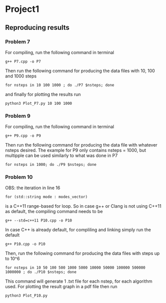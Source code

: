 # Project1


## Reproducing results

### Problem 7
For compiling, run the following command in terminal

```
g++ P7.cpp -o P7
```

Then run the following command for producing the data files with 10, 100 and 1000 steps 

```
for nsteps in 10 100 1000 ; do ./P7 $nsteps; done
```

and finally for plotting the results run 

```
python3 Plot_P7.py 10 100 1000
```

### Problem 9

For compiling, run the following command in terminal

```
g++ P9.cpp -o P9
```

Then run the following command for producing the data file with whatever nsteps desired. The example for P9 only contains nsteps = 1000, but multipple can be used similarly to what was done in P7

```
for nsteps in 1000; do ./P9 $nsteps; done
```


### Problem 10
OBS: the iteration in line 16
```
for (std::string mode : modes_vector)
```
is a C++11 range-based for loop. So in case g++ or Clang is not using C++11 as default, the compiling command needs to be 

```
g++ --std=c++11 P10.cpp -o P10
```

In case C++ is already default, for compliling and linking simply run the default

```
g++ P10.cpp -o P10
```

Then, run the following command for producing the data files with steps up to 10^6

```
for nsteps in 10 50 100 500 1000 5000 10000 50000 100000 500000 1000000 ; do ./P10 $nsteps; done
```

This command will generate 1 .txt file for each nstep, for each algorithm used.
For plotting the result graph in a pdf file then run 

```
python3 Plot_P10.py
```